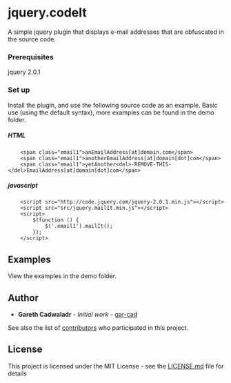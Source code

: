# jquery.codeIt

A simple jquery plugin that displays e-mail addresses that are obfuscated in the source code.

### Prerequisites

jquery 2.0.1


### Set up

Install the plugin, and use the following source code as an example. Basic use (using the default syntax), more examples can be found in the demo folder.

##### HTML
```
    <span class="email1">anEmailAddress[at]domain.com</span>
    <span class="email1">anotherEmailAddress[at]domain[dot]com</span>
    <span class="email1">yetAnother<del>-REMOVE-THIS-</del>EmailAddress[at]domain[dot]com</span>
```

##### javascript
```
    <script src="http://code.jquery.com/jquery-2.0.1.min.js"></script>
    <script src="src/jquery.mailIt.min.js"></script>
    <script>
        $(function () {
            $('.email1').mailIt();
        });
    </script>
```

## Examples

View the examples in the demo folder. 

## Author

* **Gareth Cadwaladr** - *Initial work* - [gar-cad](https://github.com/gar-cad)

See also the list of [contributors](https://github.com/gar-cad/jquery.dataTree/graphs/contributors) who participated in this project.

## License

This project is licensed under the MIT License - see the [LICENSE.md](LICENSE.MD) file for details